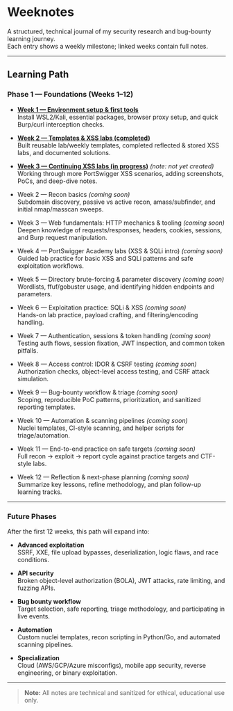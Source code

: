 # Weeknotes

A structured, technical journal of my security research and bug-bounty learning journey.  
Each entry shows a weekly milestone; linked weeks contain full notes.

---

## Learning Path

### Phase 1 — Foundations (Weeks 1–12)

- [**Week 1 — Environment setup & first tools**](./2025-09-week1.md)  
  Install WSL2/Kali, essential packages, browser proxy setup, and quick Burp/curl interception checks.

- [**Week 2 — Templates & XSS labs (completed)**](./2025-09-week2.md)  
  Built reusable lab/weekly templates, completed reflected & stored XSS labs, and documented solutions.

- [**Week 3 — Continuing XSS labs (in progress)**](./2025-09-week3.md) *(note: not yet created)*  
  Working through more PortSwigger XSS scenarios, adding screenshots, PoCs, and deep-dive notes.

- Week 2 — Recon basics *(coming soon)*  
  Subdomain discovery, passive vs active recon, amass/subfinder, and initial nmap/masscan sweeps.

- Week 3 — Web fundamentals: HTTP mechanics & tooling *(coming soon)*  
  Deepen knowledge of requests/responses, headers, cookies, sessions, and Burp request manipulation.

- Week 4 — PortSwigger Academy labs (XSS & SQLi intro) *(coming soon)*  
  Guided lab practice for basic XSS and SQLi patterns and safe exploitation workflows.

- Week 5 — Directory brute-forcing & parameter discovery *(coming soon)*  
  Wordlists, ffuf/gobuster usage, and identifying hidden endpoints and parameters.

- Week 6 — Exploitation practice: SQLi & XSS *(coming soon)*  
  Hands-on lab practice, payload crafting, and filtering/encoding handling.

- Week 7 — Authentication, sessions & token handling *(coming soon)*  
  Testing auth flows, session fixation, JWT inspection, and common token pitfalls.

- Week 8 — Access control: IDOR & CSRF testing *(coming soon)*  
  Authorization checks, object-level access testing, and CSRF attack simulation.

- Week 9 — Bug-bounty workflow & triage *(coming soon)*  
  Scoping, reproducible PoC patterns, prioritization, and sanitized reporting templates.

- Week 10 — Automation & scanning pipelines *(coming soon)*  
  Nuclei templates, CI-style scanning, and helper scripts for triage/automation.

- Week 11 — End-to-end practice on safe targets *(coming soon)*  
  Full recon → exploit → report cycle against practice targets and CTF-style labs.

- Week 12 — Reflection & next-phase planning *(coming soon)*  
  Summarize key lessons, refine methodology, and plan follow-up learning tracks.

---

### Future Phases

After the first 12 weeks, this path will expand into:

- **Advanced exploitation**  
  SSRF, XXE, file upload bypasses, deserialization, logic flaws, and race conditions.

- **API security**  
  Broken object-level authorization (BOLA), JWT attacks, rate limiting, and fuzzing APIs.

- **Bug bounty workflow**  
  Target selection, safe reporting, triage methodology, and participating in live events.

- **Automation**  
  Custom nuclei templates, recon scripting in Python/Go, and automated scanning pipelines.

- **Specialization**  
  Cloud (AWS/GCP/Azure misconfigs), mobile app security, reverse engineering, or binary exploitation.

---

> **Note:** All notes are technical and sanitized for ethical, educational use only.
